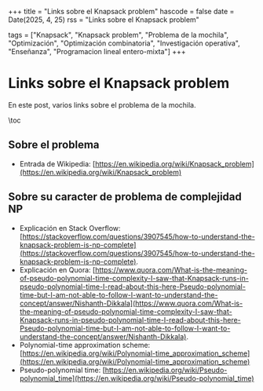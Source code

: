 +++
title = "Links sobre el Knapsack problem"
hascode = false
date = Date(2025, 4, 25)
rss = "Links sobre el Knapsack problem"

tags = ["Knapsack", "Knapsack problem", "Problema de la mochila", "Optimización", "Optimización combinatoria", "Investigación operativa", "Enseñanza", "Programacion lineal entero-mixta"]
+++

# Links sobre el Knapsack problem

En este post, varios links sobre el problema de la mochila.

\toc

## Sobre el problema

 * Entrada de Wikipedia: [https://en.wikipedia.org/wiki/Knapsack_problem](https://en.wikipedia.org/wiki/Knapsack_problem)

## Sobre su caracter de problema de complejidad NP

 * Explicación en Stack Overflow: [https://stackoverflow.com/questions/3907545/how-to-understand-the-knapsack-problem-is-np-complete](https://stackoverflow.com/questions/3907545/how-to-understand-the-knapsack-problem-is-np-complete).
 * Explicación en Quora: [https://www.quora.com/What-is-the-meaning-of-pseudo-polynomial-time-complexity-I-saw-that-Knapsack-runs-in-pseudo-polynomial-time-I-read-about-this-here-Pseudo-polynomial-time-but-I-am-not-able-to-follow-I-want-to-understand-the-concept/answer/Nishanth-Dikkala](https://www.quora.com/What-is-the-meaning-of-pseudo-polynomial-time-complexity-I-saw-that-Knapsack-runs-in-pseudo-polynomial-time-I-read-about-this-here-Pseudo-polynomial-time-but-I-am-not-able-to-follow-I-want-to-understand-the-concept/answer/Nishanth-Dikkala).
 * Polynomial-time approximation scheme: [https://en.wikipedia.org/wiki/Polynomial-time_approximation_scheme](https://en.wikipedia.org/wiki/Polynomial-time_approximation_scheme)
 * Pseudo-polynomial time: [https://en.wikipedia.org/wiki/Pseudo-polynomial_time](https://en.wikipedia.org/wiki/Pseudo-polynomial_time)

